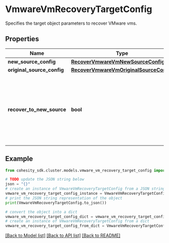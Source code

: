 # VmwareVmRecoveryTargetConfig

Specifies the target object parameters to recover VMware vms.

## Properties

Name | Type | Description | Notes
------------ | ------------- | ------------- | -------------
**new_source_config** | [**RecoverVmwareVmNewSourceConfig**](RecoverVmwareVmNewSourceConfig.md) |  | [optional] 
**original_source_config** | [**RecoverVmwareVmOriginalSourceConfig**](RecoverVmwareVmOriginalSourceConfig.md) |  | [optional] 
**recover_to_new_source** | **bool** | Specifies the parameter whether the recovery should be performed to a new or an existing Source Target. | 

## Example

```python
from cohesity_sdk.cluster.models.vmware_vm_recovery_target_config import VmwareVmRecoveryTargetConfig

# TODO update the JSON string below
json = "{}"
# create an instance of VmwareVmRecoveryTargetConfig from a JSON string
vmware_vm_recovery_target_config_instance = VmwareVmRecoveryTargetConfig.from_json(json)
# print the JSON string representation of the object
print(VmwareVmRecoveryTargetConfig.to_json())

# convert the object into a dict
vmware_vm_recovery_target_config_dict = vmware_vm_recovery_target_config_instance.to_dict()
# create an instance of VmwareVmRecoveryTargetConfig from a dict
vmware_vm_recovery_target_config_from_dict = VmwareVmRecoveryTargetConfig.from_dict(vmware_vm_recovery_target_config_dict)
```
[[Back to Model list]](../README.md#documentation-for-models) [[Back to API list]](../README.md#documentation-for-api-endpoints) [[Back to README]](../README.md)


